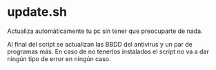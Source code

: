 # update.sh
Actualiza automáticamente tu pc sin tener que preocuparte de nada.


Al final del script se actualizan las BBDD del antivirus y un par de programas más. En caso de no tenerlos instalados el script no va a dar ningún tipo de error en ningún caso.
